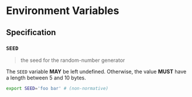 # Environment Variables

## Specification

### `SEED`

> the seed for the random-number generator

The `SEED` variable **MAY** be left undefined. Otherwise, the value **MUST**
have a length between 5 and 10 bytes.

```bash
export SEED='foo bar' # (non-normative)
```
